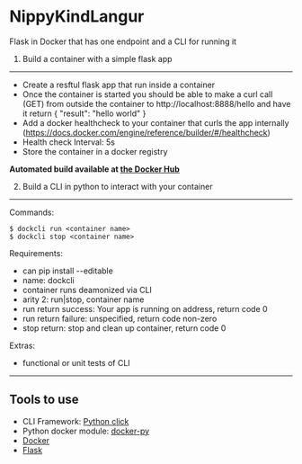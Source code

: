 NippyKindLangur
===

Flask in Docker that has one endpoint and a CLI for running it

1. Build a container with a simple flask app
---

+ Create a resftul flask app that run inside a container
+ Once the container is started you should be able to make a curl call (GET) from outside the container to http://localhost:8888/hello and have it return { "result": "hello world" }
+ Add a docker healthcheck to your container that curls the app internally (https://docs.docker.com/engine/reference/builder/#/healthcheck)
+ Health check Interval: 5s
+ Store the container in a docker registry

**Automated build available at [the Docker Hub](https://hub.docker.com/r/sudomilk/nippykindlangur/)**


2. Build a CLI in python to interact with your container
---

Commands:

```
$ dockcli run <container name>
$ dockcli stop <container name>
```

Requirements:

+ can pip install --editable
+ name: dockcli
+ container runs deamonized via CLI
+ arity 2: run|stop, container name
+ run return success: Your app is running on address, return code 0
+ run return failure: unspecified, return code non-zero
+ stop return: stop and clean up container, return code 0

Extras:

+ functional or unit tests of CLI

***

Tools to use
---

+ CLI Framework: [Python click](http://click.pocoo.org/5/)
+ Python docker module: [docker-py](https://github.com/docker/docker-py)
+ [Docker](https://www.docker.com/)
+ [Flask](http://flask.pocoo.org/)
